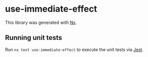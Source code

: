# use-immediate-effect

This library was generated with [Nx](https://nx.dev).

## Running unit tests

Run `nx test use-immediate-effect` to execute the unit tests via [Jest](https://jestjs.io).
